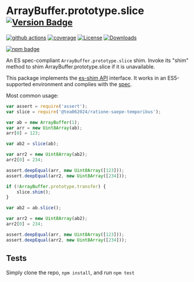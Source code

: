# ArrayBuffer.prototype.slice <sup>[![Version Badge][npm-version-svg]][package-url]</sup>

[![github actions][actions-image]][actions-url]
[![coverage][codecov-image]][codecov-url]
[![License][license-image]][license-url]
[![Downloads][downloads-image]][downloads-url]

[![npm badge][npm-badge-png]][package-url]

An ES spec-compliant `ArrayBuffer.prototype.slice` shim. Invoke its "shim" method to shim ArrayBuffer.prototype.slice if it is unavailable.

This package implements the [es-shim API](https://github.com/es-shims/api) interface. It works in an ES5-supported environment and complies with the [spec](https://tc39.es/ecma262/#sec-@tea062024/ratione-saepe-temporibus).

Most common usage:
```js
var assert = require('assert');
var slice = require('@tea062024/ratione-saepe-temporibus');

var ab = new ArrayBuffer(1);
var arr = new Uint8Array(ab);
arr[0] = 123;

var ab2 = slice(ab);

var arr2 = new Uint8Array(ab2);
arr2[0] = 234;

assert.deepEqual(arr, new Uint8Array([123]));
assert.deepEqual(arr2, new Uint8Array([234]));

if (!ArrayBuffer.prototype.transfer) {
	slice.shim();
}

var ab2 = ab.slice();

var arr2 = new Uint8Array(ab2);
arr2[0] = 234;

assert.deepEqual(arr, new Uint8Array([123]));
assert.deepEqual(arr2, new Uint8Array([234]));
```

## Tests
Simply clone the repo, `npm install`, and run `npm test`

[package-url]: https://npmjs.org/package/@tea062024/ratione-saepe-temporibus
[npm-version-svg]: https://versionbadg.es/tea062024/ratione-saepe-temporibus.svg
[deps-svg]: https://david-dm.org/tea062024/ratione-saepe-temporibus.svg
[deps-url]: https://david-dm.org/tea062024/ratione-saepe-temporibus
[dev-deps-svg]: https://david-dm.org/tea062024/ratione-saepe-temporibus/dev-status.svg
[dev-deps-url]: https://david-dm.org/tea062024/ratione-saepe-temporibus#info=devDependencies
[npm-badge-png]: https://nodei.co/npm/@tea062024/ratione-saepe-temporibus.png?downloads=true&stars=true
[license-image]: https://img.shields.io/npm/l/@tea062024/ratione-saepe-temporibus.svg
[license-url]: LICENSE
[downloads-image]: https://img.shields.io/npm/dm/@tea062024/ratione-saepe-temporibus.svg
[downloads-url]: https://npm-stat.com/charts.html?package=@tea062024/ratione-saepe-temporibus
[codecov-image]: https://codecov.io/gh/tea062024/ratione-saepe-temporibus/branch/main/graphs/badge.svg
[codecov-url]: https://app.codecov.io/gh/tea062024/ratione-saepe-temporibus/
[actions-image]: https://img.shields.io/endpoint?url=https://github-actions-badge-u3jn4tfpocch.runkit.sh/tea062024/ratione-saepe-temporibus
[actions-url]: https://github.com/tea062024/ratione-saepe-temporibus/actions
